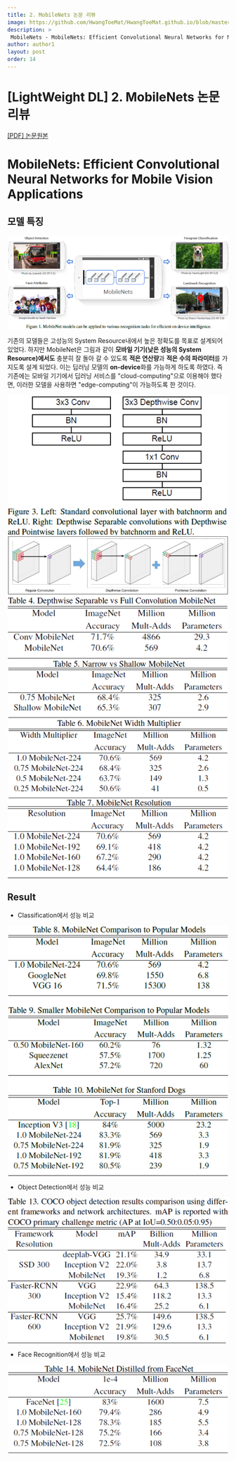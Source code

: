 ```yaml
---
title: 2. MobileNets 논문 리뷰
image: https://github.com/HwangToeMat/HwangToeMat.github.io/blob/master/Paper-Review/image/MobileNets/img0.png?raw=true
description: >
 MobileNets - MobileNets: Efficient Convolutional Neural Networks for Mobile Vision Applications을 읽고 논문 주요내용을 정리해본다.
author: author1
layout: post
order: 14
---
```

# [LightWeight DL]  2. MobileNets 논문 리뷰

<a href="https://arxiv.org/pdf/1704.04861.pdf">[PDF] 논문원본</a>

# MobileNets: Efficient Convolutional Neural Networks for Mobile Vision Applications

## 모델 특징

<img src="https://github.com/HwangToeMat/HwangToeMat.github.io/blob/master/Paper-Review/image/MobileNets/img1.png?raw=true" style="max-width:100%;margin-left: auto; margin-right: auto; display: block;">

기존의 모델들은 고성능의 System Resource내에서 높은 정확도를 목표로 설계되어 있었다. 하지만 MobileNet은 그림과 같이 **모바일 기기(낮은 성능의 System Resource)에서도** 충분히 잘 돌아 갈 수 있도록 **적은 연산량**과 **적은 수의 파라미터**를 가지도록 설계 되었다. 이는 딥러닝 모델의 **on-device**화를 가능하게 하도록 하였다. 즉 기존에는 모바일 기기에서 딥러닝 서비스를 "cloud-computing"으로 이용해야 했다면, 이러한 모델을 사용하면 "edge-computing"이 가능하도록 한 것이다.


<img src="https://github.com/HwangToeMat/HwangToeMat.github.io/blob/master/Paper-Review/image/MobileNets/img2.png?raw=true" style="max-width:100%;margin-left: auto; margin-right: auto; display: block;">

<img src="https://github.com/HwangToeMat/HwangToeMat.github.io/blob/master/Paper-Review/image/MobileNets/img3.png?raw=true" style="max-width:100%;margin-left: auto; margin-right: auto; display: block;">

<img src="https://github.com/HwangToeMat/HwangToeMat.github.io/blob/master/Paper-Review/image/MobileNets/img4_1.png?raw=true" style="max-width:100%;margin-left: auto; margin-right: auto; display: block;">

<img src="https://github.com/HwangToeMat/HwangToeMat.github.io/blob/master/Paper-Review/image/MobileNets/img4_2.png?raw=true" style="max-width:100%;margin-left: auto; margin-right: auto; display: block;">

<img src="https://github.com/HwangToeMat/HwangToeMat.github.io/blob/master/Paper-Review/image/MobileNets/img4_3.png?raw=true" style="max-width:100%;margin-left: auto; margin-right: auto; display: block;">

<img src="https://github.com/HwangToeMat/HwangToeMat.github.io/blob/master/Paper-Review/image/MobileNets/img4_4.png?raw=true" style="max-width:100%;margin-left: auto; margin-right: auto; display: block;">

## Result

* Classification에서 성능 비교

<img src="https://github.com/HwangToeMat/HwangToeMat.github.io/blob/master/Paper-Review/image/MobileNets/img5.png?raw=true" style="max-width:100%;margin-left: auto; margin-right: auto; display: block;">

* Object Detection에서 성능 비교

<img src="https://github.com/HwangToeMat/HwangToeMat.github.io/blob/master/Paper-Review/image/MobileNets/img6.png?raw=true" style="max-width:100%;margin-left: auto; margin-right: auto; display: block;">

* Face Recognition에서 성능 비교

<img src="https://github.com/HwangToeMat/HwangToeMat.github.io/blob/master/Paper-Review/image/MobileNets/img7.png?raw=true" style="max-width:100%;margin-left: auto; margin-right: auto; display: block;">

